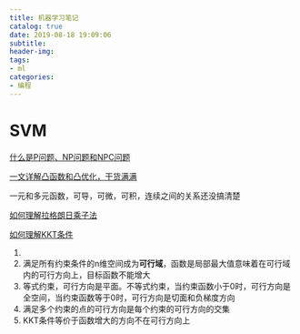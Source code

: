 ```yaml
---
title: 机器学习笔记
catalog: true
date: 2019-08-18 19:09:06
subtitle:
header-img:
tags:
- ml
categories:
- 编程
---
```


# SVM

[什么是P问题、NP问题和NPC问题](http://www.matrix67.com/blog/archives/105)

[一文详解凸函数和凸优化，干货满满](https://blog.csdn.net/feilong_csdn/article/details/83476277)

一元和多元函数，可导，可微，可积，连续之间的关系还没搞清楚

[如何理解拉格朗日乘子法](https://www.matongxue.com/madocs/939.html)

[如何理解KKT条件](https://www.zhihu.com/question/23311674/answer/235256926)


1. 
2. 满足所有约束条件的n维空间成为**可行域**，函数是局部最大值意味着在可行域内的可行方向上，目标函数不能增大
3. 等式约束，可行方向是平面。不等式约束，当约束函数小于0时，可行方向是全空间，当约束函数等于0时，可行方向是切面和负梯度方向
4. 满足多个约束的点的可行方向是每个约束的可行方向的交集
5. KKT条件等价于函数增大的方向不在可行方向上
